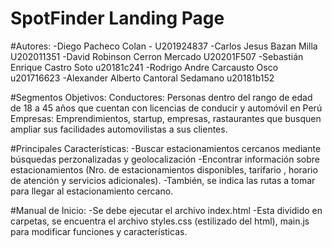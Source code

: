 # SpotFinder Landing Page
#Autores:
-Diego Pacheco Colan - U201924837
-Carlos Jesus Bazan Milla U202011351
-David Robinson Cerron Mercado U20201F507
-Sebastián Enrique Castro Soto u20181c241
-Rodrigo Andre Carcausto Osco u201716623
-Alexander Alberto Cantoral Sedamano u20181b152

#Segmentos Objetivos:
Conductores: Personas dentro del rango de edad de 18 a 45 años que cuentan con licencias de conducir y automóvil en Perú
Empresas: Emprendimientos, startup, empresas, rastaurantes que busquen ampliar sus facilidades automovilistas a sus clientes.

#Principales Características:
-Buscar estacionamientos cercanos mediante búsquedas perzonalizadas y geolocalización
-Encontrar información sobre estacionamientos (Nro. de estacionamientos disponibles, tarifario , horario de atención y servicios adicionales). 
-También, se indica las rutas a tomar para llegar al estacionamiento cercano. 

#Manual de Inicio:
-Se debe ejecutar el archivo index.html
-Esta dividido en carpetas, se encuentra el archivo styles.css (estilizado del html), main.js para modificar funciones y características.
